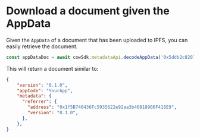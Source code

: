 # Download a document given the AppData

Given the `AppData` of a document that has been uploaded to IPFS, you can easily retrieve the document.

```javascript
const appDataDoc = await cowSdk.metadataApi.decodeAppData('0x5ddb2c8207c10b96fac92cb934ef9ba004bc007a073c9e5b13edc422f209ed80')
```

This will return a document similar to:

```json
{
    "version": "0.1.0",
    "appCode": "YourApp",
    "metadata": {
      "referrer": {
        "address": "0x1f5B740436Fc5935622e92aa3b46818906F416E9",
        "version": "0.1.0",
      },
    },
}
```
